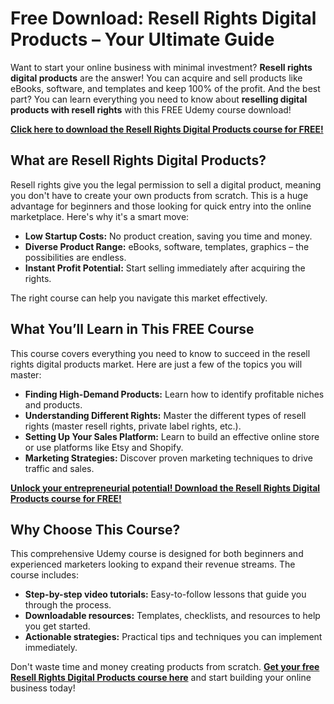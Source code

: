 # Free Download: Resell Rights Digital Products – Your Ultimate Guide

Want to start your online business with minimal investment? **Resell rights digital products** are the answer! You can acquire and sell products like eBooks, software, and templates and keep 100% of the profit. And the best part? You can learn everything you need to know about **reselling digital products with resell rights** with this FREE Udemy course download!

[**Click here to download the Resell Rights Digital Products course for FREE!**](https://udemywork.com/resell-rights-digital-products)

## What are Resell Rights Digital Products?

Resell rights give you the legal permission to sell a digital product, meaning you don't have to create your own products from scratch. This is a huge advantage for beginners and those looking for quick entry into the online marketplace. Here's why it's a smart move:

*   **Low Startup Costs:** No product creation, saving you time and money.
*   **Diverse Product Range:** eBooks, software, templates, graphics – the possibilities are endless.
*   **Instant Profit Potential:** Start selling immediately after acquiring the rights.

The right course can help you navigate this market effectively.

## What You’ll Learn in This FREE Course

This course covers everything you need to know to succeed in the resell rights digital products market. Here are just a few of the topics you will master:

*   **Finding High-Demand Products:** Learn how to identify profitable niches and products.
*   **Understanding Different Rights:** Master the different types of resell rights (master resell rights, private label rights, etc.).
*   **Setting Up Your Sales Platform:** Learn to build an effective online store or use platforms like Etsy and Shopify.
*   **Marketing Strategies:** Discover proven marketing techniques to drive traffic and sales.

[**Unlock your entrepreneurial potential! Download the Resell Rights Digital Products course for FREE!**](https://udemywork.com/resell-rights-digital-products)

## Why Choose This Course?

This comprehensive Udemy course is designed for both beginners and experienced marketers looking to expand their revenue streams. The course includes:

*   **Step-by-step video tutorials:** Easy-to-follow lessons that guide you through the process.
*   **Downloadable resources:** Templates, checklists, and resources to help you get started.
*   **Actionable strategies:** Practical tips and techniques you can implement immediately.

Don't waste time and money creating products from scratch. **[Get your free Resell Rights Digital Products course here](https://udemywork.com/resell-rights-digital-products)** and start building your online business today!
